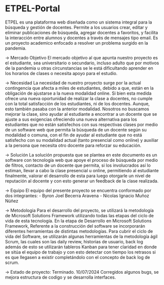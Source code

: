 # ETPEL-Portal
ETPEL es una plataforma web diseñada como un sistema integral para la búsqueda y gestión de docentes. Permite a los usuarios crear, editar y eliminar publicaciones de búsqueda, agregar docentes a favoritos, y facilita la interacción entre alumnos y docentes a través de mensajes tipo email.
Es un proyecto academico enfocado a resolver un problema surgido en la pandemia. 

  -> Mercado Objetivo
El mercado objetivo al que apunta nuestro proyecto es el estudiante, sea universitario o secundario, incluso adulto que por motivos de la pandemia u otras circunstancias se le está dificultando aprender en los horarios de clases o necesita apoyo para el estudio.

  -> Necesidad
La necesidad de nuestro proyecto surge por la actual contingencia que afecta a miles de estudiantes, debido a que, están en la obligación de ajustarse a la nueva modalidad online. Si bien esta medida ofrece una nueva oportunidad de realizar la clase a docentes, no cumple con la total satisfacción de los estudiantes, ni de los docentes. Aunque, esto también pasaba con la anterior modalidad.
Nosotros no buscamos mejorar la clase, sino ayudar al estudiante a encontrar a un docente que se ajuste a sus exigencias ofreciendo una nueva alternativa para los estudiantes que no están satisfechos con sus respectivas clases por medio de un software web que permita la búsqueda de un docente según su modalidad o comuna, con el fin de ayudar al estudiante que no está satisfecho con su modalidad actual (tanto presencial como online) y auxiliar a la persona que necesita otro docente para reforzar su educación.

  -> Solución 
La solución propuesta que se plantea en este documento es un software con tecnología web que apoye el proceso de búsqueda por medio de filtros, contacto de un docente que permita, si los involucrados así lo estiman, llevar a cabo la clase presencial u online, permitiendo al estudiante finalmente, valorar el desarrollo de esta para luego otorgarle un nivel de reputación al docente y con esto generar un feedback de la clase realizada.

  -> Equipo
El equipo del presente proyecto se encuentra conformado por dos integrantes:
	- Byron Joel Becerra Aravena
	- Nicolas Ignacio Muñoz Núñez

  -> Metodologia
Para el desarrollo del proyecto, se utilizará la metodología de Microsoft Solutions Framework utilizando todas las etapas del ciclo de vida de esta tecnología.
En la etapa de Desarrollo en Microsoft Solutions Framework, Referente a la construcción del software se incorporarán diferentes herramientas de distintas metodologías. Para cubrir el ciclo de vida del Software, se utilizarán algunas herramientas de la metodología ágil Scrum, las cuales son las daily review, historias de usuario, back log además de esto se utilizarán tableros Kanban para tener claridad en donde se sitúa el equipo de trabajo y con esto detectar con tiempo los retrasos si es que llegasen a existir completándolo con el concepto de back log de scrum.

  -> Estado de proyecto: Terminado. 
  10/07/2024 Corregidos algunos bugs, se mejora estructura de codigo y se desarrolla interfaces. 
